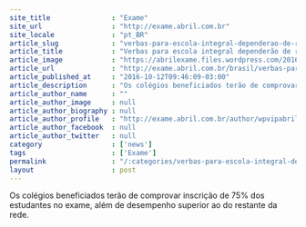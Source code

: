 ```yaml
---
site_title               : "Exame"
site_url                 : "http://exame.abril.com.br"
site_locale              : "pt_BR"
article_slug             : "verbas-para-escola-integral-dependerao-de-resultado-no-enem"
article_title            : "Verbas para escola integral dependerão de resultado no Enem"
article_image            : "https://abrilexame.files.wordpress.com/2016/10/size_960_16_9_alunos-em-sala-de-aula-de-escola.jpg?quality=70&strip=all&w=960"
article_url              : "http://exame.abril.com.br/brasil/verbas-para-escola-integral-dependerao-de-resultado-no-enem/"
article_published_at     : "2016-10-12T09:46:09-03:00"
article_description      : "Os colégios beneficiados terão de comprovar inscrição de 75% dos estudantes no exame, além de desempenho superior ao do restante da rede."
article_author_name      : ""
article_author_image     : null
article_author_biography : null
article_author_profile   : "http://exame.abril.com.br/author/wpvipabril/"
article_author_facebook  : null
article_author_twitter   : null
category                 : ['news']
tags                     : ['Exame']
permalink                : "/:categories/verbas-para-escola-integral-dependerao-de-resultado-no-enem/"
layout                   : post
---
```


Os colégios beneficiados terão de comprovar inscrição de 75% dos estudantes no exame, além de desempenho superior ao do restante da rede.
